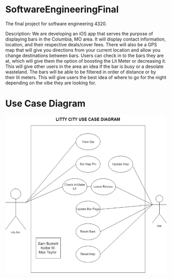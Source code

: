 # SoftwareEngineeringFinal
The final project for software engineering 4320.

Description:
We are developing an iOS app that serves the purpose of displaying bars in the Columbia, MO area. It will display contact information, location, and their respective deals/cover fees. There will also be a GPS map that will give you directions from your current location and allow you change destinations between bars. Users can check in to the bars they are at, which will give them the option of boosting the Lit Meter or decreasing it. This will give other users in the area an idea if the bar is busy or a desolate wasteland. The bars will be able to be filtered in order of distance or by their lit meters. This will give users the best idea of where to go for the night depending on the vibe they are looking for. 

# Use Case Diagram
![use case diagram](https://github.com/maxtaylorr/SoftwareEngineeringFinal/blob/master/Final_UseCase.png)
